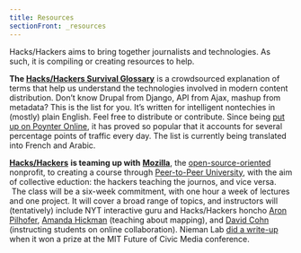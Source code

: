 ```yaml
---
title: Resources
sectionFront: _resources
---
```

Hacks/Hackers aims to bring together journalists and technologies. As such, it is compiling or creating resources to help.

**The [Hacks/Hackers Survival Glossary][1]** is a crowdsourced explanation of terms that help us understand the technologies involved in modern content distribution. Don&#8217;t know Drupal from Django, API from Ajax, mashup from metadata? This is the list for you. It&#8217;s written for intelligent nontechies in (mostly) plain English. Feel free to distribute or contribute. Since being [put up on Poynter Online][2], it has proved so popular that it accounts for several percentage points of traffic every day. The list is currently being translated into French and Arabic.

[**Hacks/Hackers**][3] **is teaming up with** [**Mozilla**][4], the [open-source-oriented][5] nonprofit, to creating a course through [Peer-to-Peer University][6], with the aim of collective eduction: the hackers teaching the journos, and vice versa.  The class will be a six-week commitment, with one hour a week of lectures and one project. It will cover a broad range of topics, and instructors will (tentatively) include NYT interactive guru and Hacks/Hackers honcho [Aron Pilhofer][7], [Amanda Hickman][8] (teaching about mapping), and [David Cohn][9] (instructing students on online collaboration). Nieman Lab [did a write-up][10] when it won a prize at the MIT Future of Civic Media conference.

 [1]: http://hackshackers.com/hackshackers-survival-glossary/
 [2]: http://www.poynter.org/content/content_view.asp?id=185861
 [3]: http://hackshackers.com/
 [4]: http://www.mozilla.org/
 [5]: http://www.mozilla.org/about/
 [6]: http://p2pu.org/
 [7]: http://www.aronpilhofer.com/
 [8]: http://www.pbs.org/idealab/amanda_hickman/
 [9]: http://twitter.com/digidave
 [10]: http://www.niemanlab.org/2010/06/hackshackers-mozilla-team-up-for-peer-to-peer-course/
